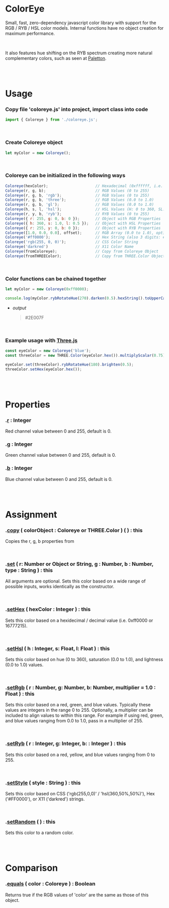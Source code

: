 # ColorEye
Small, fast, zero-dependency javascript color library with support for the RGB / RYB / HSL color models. Internal functions have no object creation for maximum performance. 

<br>

It also features hue shifting on the RYB spectrum creating more natural complementary colors, such as seen at [Paletton](https://paletton.com/).

<br><br>

# Usage

### Copy file 'coloreye.js' into project, import class into code

```javascript
import { Coloreye } from './coloreye.js';
```

<br>

### Create Coloreye object

```javascript
let myColor = new Coloreye();
```

<br>

### Coloreye can be initialized in the following ways

```javascript
Coloreye(hexColor);                     // Hexadecimal (0xffffff, i.e. 16777215)
Coloreye(r, g, b);                      // RGB Values (0 to 255)
Coloreye(r, g, b, 'rgb');               // RGB Values (0 to 255)
Coloreye(r, g, b, 'three');             // RGB Values (0.0 to 1.0)
Coloreye(r, g, b, 'gl');                // RGB Values (0.0 to 1.0)
Coloreye(h, s, l, 'hsl');               // HSL Values (H: 0 to 360, SL: 0.0 to 1.0)
Coloreye(r, y, b, 'ryb');               // RYB Values (0 to 255)
Coloreye({ r: 255, g: 0, b: 0 });       // Object with RGB Properties
Coloreye({ h: 360, s: 1.0, l: 0.5 });   // Object with HSL Properties
Coloreye({ r: 255, y: 0, b: 0 });       // Object with RYB Properties
Coloreye([1.0, 0.0, 0.0], offset);      // RGB Array (0.0 to 1.0), optional array offset
Coloreye('#ff0000');                    // Hex String (also 3 digits: #f00)
Coloreye('rgb(255, 0, 0)');             // CSS Color String
Coloreye('darkred')                     // X11 Color Name
Coloreye(fromColoreye);                 // Copy from Coloreye Object
Coloreye(fromTHREEColor);               // Copy from THREE.Color Object
```

<br>

### Color functions can be chained together
```javascript
let myColor = new Coloreye(0xff0000);

console.log(myColor.rybRotateHue(270).darken(0.5).hexString().toUpperCase());
```
* _output_

    > #2E007F

<br>

### Example usage with [Three.js](https://threejs.org/)

```javascript
const eyeColor = new Coloreye('blue');
const threeColor = new THREE.Color(eyeColor.hex()).multiplyScalar(0.75);

eyeColor.set(threeColor).rybRotateHue(180).brighten(0.5);
threeColor.setHex(eyeColor.hex());
```

<br><br>

# Properties

### **.[r]()** : Integer
Red channel value between 0 and 255, default is 0.

### **.[g]()** : Integer
Green channel value between 0 and 255, default is 0.

### **.[b]()** : Integer
Blue channel value between 0 and 255, default is 0.

<br><br>

# Assignment

### **.[copy]()** ( colorObject : Coloreye or THREE.Color ) ( ) : this
Copies the r, g, b properties from 

<br>

### **.[set]()** ( r: Number or Object or String, g : Number, b : Number, type : String ) : this
All arguments are optional. Sets this color based on a wide range of possible inputs, works identically as the constructor.

<br>

### **.[setHex]()** ( hexColor : Integer ) : this
Sets this color based on a hexidecimal / decimal value (i.e. 0xff0000 or 16777215).

<br>

### **.[setHsl]()** ( h : Integer, s: Float, l: Float ) : this
Sets this color based on hue (0 to 360), saturation (0.0 to 1.0), and lightness (0.0 to 1.0) values.

<br>

### **.[setRgb]()** ( r : Number, g: Number, b: Number, multiplier = 1.0 : Float ) : this
Sets this color based on a red, green, and blue values. Typically these values are integers in the range 0 to 255. Optionally, a multiplier can be included to align values to within this range. For example if using red, green, and blue values ranging from 0.0 to 1.0, pass in a multiplier of 255.

<br>

### **.[setRyb]()** ( r : Integer, g: Integer, b: : Integer ) : this
Sets this color based on a red, yellow, and blue values ranging from 0 to 255.

<br>

### **.[setStyle]()** ( style : String ) : this
Sets this color based on CSS ('rgb(255,0,0)' / 'hsl(360,50%,50%)'), Hex ('#FF0000'), or X11 ('darkred') strings.

<br>

### **.[setRandom]()** ( ) : this
Sets this color to a random color.

<br><br>

# Comparison

### **.[equals]()** ( color : Coloreye ) : Boolean
Returns true if the RGB values of 'color' are the same as those of this object.